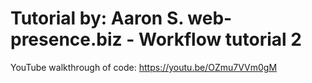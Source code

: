 # Tutorial by: Aaron S. web-presence.biz - Workflow tutorial 2 
YouTube walkthrough of code:
https://youtu.be/OZmu7VVm0gM
